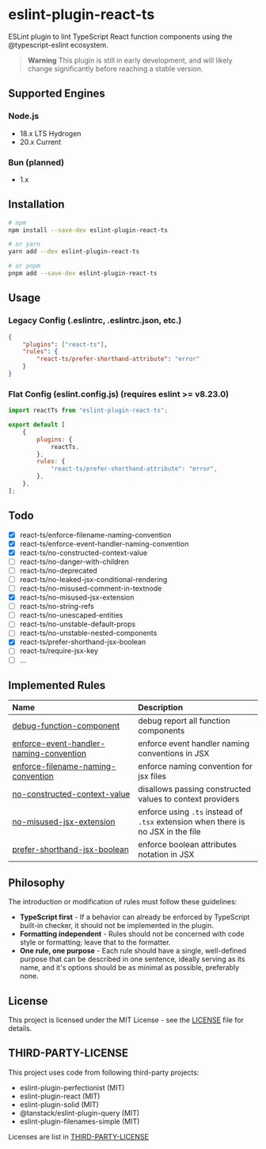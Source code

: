 # eslint-plugin-react-ts

ESLint plugin to lint TypeScript React function components using the @typescript-eslint ecosystem.

> **Warning**
> This plugin is still in early development, and will likely change significantly before reaching a stable version.

## Supported Engines

### Node.js

- 18.x LTS Hydrogen
- 20.x Current

### Bun (planned)

- 1.x

## Installation

```bash
# npm
npm install --save-dev eslint-plugin-react-ts

# or yarn
yarn add --dev eslint-plugin-react-ts

# or pnpm
pnpm add --save-dev eslint-plugin-react-ts
```

## Usage

### Legacy Config (.eslintrc, .eslintrc.json, etc.)

```json
{
    "plugins": ["react-ts"],
    "rules": {
        "react-ts/prefer-shorthand-attribute": "error"
    }
}
```

### Flat Config (eslint.config.js) (requires eslint >= v8.23.0)

```js
import reactTs from "eslint-plugin-react-ts";

export default [
    {
        plugins: {
            reactTs,
        },
        rules: {
            "react-ts/prefer-shorthand-attribute": "error",
        },
    },
];
```

## Todo

- [x] react-ts/enforce-filename-naming-convention
- [x] react-ts/enforce-event-handler-naming-convention
- [x] react-ts/no-constructed-context-value
- [ ] react-ts/no-danger-with-children
- [ ] react-ts/no-deprecated
- [ ] react-ts/no-leaked-jsx-conditional-rendering
- [ ] react-ts/no-misused-comment-in-textnode
- [x] react-ts/no-misused-jsx-extension
- [ ] react-ts/no-string-refs
- [ ] react-ts/no-unescaped-entities
- [ ] react-ts/no-unstable-default-props
- [ ] react-ts/no-unstable-nested-components
- [x] react-ts/prefer-shorthand-jsx-boolean
- [ ] react-ts/require-jsx-key
- [ ] ...

## Implemented Rules

<!-- begin auto-generated rules list -->

| Name                                                                                                                                                        | Description                                                                      |
| :---------------------------------------------------------------------------------------------------------------------------------------------------------- | :------------------------------------------------------------------------------- |
| [debug-function-component](https://github.com/Rel1cx/eslint-plugin-react-ts/blob/main/docs/rules/debug-function-component.md)                               | debug report all function components                                             |
| [enforce-event-handler-naming-convention](https://github.com/Rel1cx/eslint-plugin-react-ts/blob/main/docs/rules/enforce-event-handler-naming-convention.md) | enforce event handler naming conventions in JSX                                  |
| [enforce-filename-naming-convention](https://github.com/Rel1cx/eslint-plugin-react-ts/blob/main/docs/rules/enforce-filename-naming-convention.md)           | enforce naming convention for jsx files                                          |
| [no-constructed-context-value](https://github.com/Rel1cx/eslint-plugin-react-ts/blob/main/docs/rules/no-constructed-context-value.md)                       | disallows passing constructed values to context providers                        |
| [no-misused-jsx-extension](https://github.com/Rel1cx/eslint-plugin-react-ts/blob/main/docs/rules/no-misused-jsx-extension.md)                               | enforce using `.ts` instead of `.tsx` extension when there is no JSX in the file |
| [prefer-shorthand-jsx-boolean](https://github.com/Rel1cx/eslint-plugin-react-ts/blob/main/docs/rules/prefer-shorthand-jsx-boolean.md)                       | enforce boolean attributes notation in JSX                                       |

<!-- end auto-generated rules list -->

## Philosophy

The introduction or modification of rules must follow these guidelines:

- **TypeScript first** - If a behavior can already be enforced by TypeScript built-in checker, it should not be implemented in the plugin.
- **Formatting independent** - Rules should not be concerned with code style or formatting; leave that to the formatter.
- **One rule, one purpose** - Each rule should have a single, well-defined purpose that can be described in one sentence, ideally serving as its name, and it's options should be as minimal as possible, preferably none.

## License

This project is licensed under the MIT License - see the [LICENSE](LICENSE) file for details.

## THIRD-PARTY-LICENSE

This project uses code from following third-party projects:

- eslint-plugin-perfectionist (MIT)
- eslint-plugin-react (MIT)
- eslint-plugin-solid (MIT)
- @tanstack/eslint-plugin-query (MIT)
- eslint-plugin-filenames-simple (MIT)

Licenses are list in [THIRD-PARTY-LICENSE](THIRD-PARTY-LICENSE)
